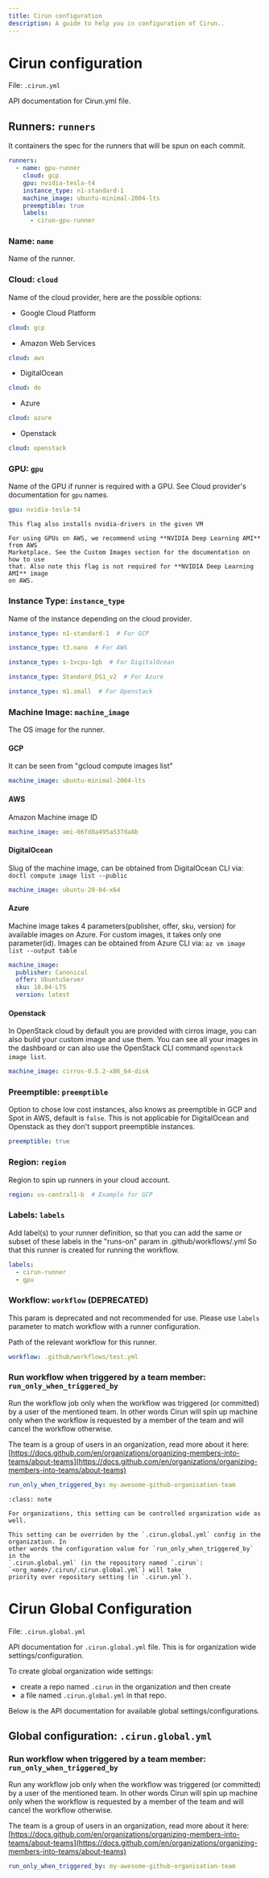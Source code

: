 ```yaml
---
title: Cirun configuration
description: A guide to help you in configuration of Cirun..
---
```


# Cirun configuration

File: `.cirun.yml`

API documentation for Cirun.yml file.

## Runners: `runners`

It containers the spec for the runners that will be spun on each commit.

```yaml
runners:
  - name: gpu-runner
    cloud: gcp
    gpu: nvidia-tesla-t4
    instance_type: n1-standard-1
    machine_image: ubuntu-minimal-2004-lts
    preemptible: true
    labels:
      - cirun-gpu-runner
```

### Name: `name`

Name of the runner.

### Cloud: `cloud`

Name of the cloud provider, here are the possible options:

- Google Cloud Platform

```yaml
cloud: gcp
```

- Amazon Web Services

```yaml
cloud: aws
```

- DigitalOcean

```yaml
cloud: do
```

- Azure

```yaml
cloud: azure
```

- Openstack

```yaml
cloud: openstack
```

### GPU: `gpu`

Name of the GPU if runner is required with a GPU. See Cloud provider's
documentation for `gpu` names.

```yaml
gpu: nvidia-tesla-t4
```

```{note}
This flag also installs nvidia-drivers in the given VM
```

```{note}
For using GPUs on AWS, we recommend using **NVIDIA Deep Learning AMI** from AWS
Marketplace. See the Custom Images section for the documentation on how to use
that. Also note this flag is not required for **NVIDIA Deep Learning AMI** image
on AWS.
```

### Instance Type: `instance_type`

Name of the instance depending on the cloud provider.

```yaml
instance_type: n1-standard-1  # For GCP
```

```yaml
instance_type: t3.nano  # For AWS
```

```yaml
instance_type: s-1vcpu-1gb  # For DigitalOcean
```

```yaml
instance_type: Standard_DS1_v2  # For Azure
```

```yaml
instance_type: m1.small  # For Openstack
```

### Machine Image: `machine_image`

The OS image for the runner.

#### GCP

It can be seen from "gcloud compute images list"

```yaml
machine_image: ubuntu-minimal-2004-lts
```

#### AWS

Amazon Machine image ID

```yaml
machine_image: ami-06fd8a495a537da8b
```

#### DigitalOcean

Slug of the machine image, can be obtained from DigitalOcean CLI via:
`doctl compute image list --public`

```yaml
machine_image: ubuntu-20-04-x64
```

#### Azure

Machine image takes 4 parameters(publisher, offer, sku, version) for available images on Azure. For custom images, it takes only one parameter(id). Images can be obtained from Azure CLI via:
`az vm image list --output table`

```yaml
machine_image:
  publisher: Canonical
  offer: UbuntuServer
  sku: 18.04-LTS
  version: latest
```

#### Openstack

In OpenStack cloud by default you are provided with cirros image, you can also build your custom image and use them. You can see all your images in the dashboard or can also use the OpenStack CLI command `openstack image list`.

```yaml
machine_image: cirros-0.5.2-x86_64-disk
```

### Preemptible: `preemptible`

Option to chose low cost instances, also knows as preemptible in GCP and Spot in AWS, default is `false`.
This is not applicable for DigitalOcean and Openstack as they don't support preemptible instances.

```yaml
preemptible: true
```

### Region: `region`

Region to spin up runners in your cloud account.

```yaml
region: us-central1-b  # Example for GCP
```

### Labels: `labels`

Add label(s) to your runner definition, so that you can add the same or subset of
these labels in the "runs-on" param in .github/workflows/<workflow-name />.yml
So that this runner is created for running the workflow.

```yaml
labels:
  - cirun-runner
  - gpu
```

### Workflow: `workflow` (DEPRECATED)

This param is deprecated and not recommended for use. Please use `labels` parameter
to match workflow with a runner configuration.

Path of the relevant workflow for this runner.

```yaml
workflow: .github/workflows/test.yml
```

### Run workflow when triggered by a team member: `run_only_when_triggered_by`

Run the workflow job only when the workflow was triggered (or committed) by a user of the
mentioned team. In other words Cirun will spin up machine only when the workflow is requested
by a member of the team and will cancel the workflow otherwise.

The team is a group of users in an organization, read more about it here:
[https://docs.github.com/en/organizations/organizing-members-into-teams/about-teams](https://docs.github.com/en/organizations/organizing-members-into-teams/about-teams)

```yaml
run_only_when_triggered_by: my-awesome-github-organisation-team
```

```{admonition} Organization wide settings priority
:class: note

For organizations, this setting can be controlled organization wide as well.

This setting can be overriden by the `.cirun.global.yml` config in the organization. In
other words the configuration value for `run_only_when_triggered_by` in the
`.cirun.global.yml` (in the repository named `.cirun`: `<org_name>/.cirun/.cirun.global.yml`) will take
priority over repository setting (in `.cirun.yml`).
```

# Cirun Global Configuration

File: `.cirun.global.yml`

API documentation for `.cirun.global.yml` file. This is for organization wide settings/configuration.

To create global organization wide settings:

- create a repo named `.cirun` in the organization and then create
- a file named `.cirun.global.yml` in that repo.

Below is the API documentation for available global settings/configurations.

## Global configuration: `.cirun.global.yml`

### Run workflow when triggered by a team member: `run_only_when_triggered_by`

Run any workflow job only when the workflow was triggered (or committed) by a user of the
mentioned team. In other words Cirun will spin up machine only when the workflow is requested
by a member of the team and will cancel the workflow otherwise.

The team is a group of users in an organization, read more about it here:
[https://docs.github.com/en/organizations/organizing-members-into-teams/about-teams](https://docs.github.com/en/organizations/organizing-members-into-teams/about-teams)

```yaml
run_only_when_triggered_by: my-awesome-github-organisation-team
```
